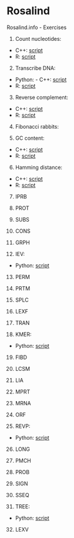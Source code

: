 # Rosalind
Rosalind.info - Exercises

1. Count nucleotides: 
  - C++: [script](counting_nucleotides.cpp)
  - R: [script](counting_nucleotides.R)

2. Transcribe DNA:
  - Python:  - C++: [script](transcribe_dna.cpp)
  - R: [script](transcribe_dna.R)

3. Reverse complement:
  - C++: [script](reverse_complement.cpp)
  - R: [script](reverse_complement.R)

4. Fibonacci rabbits:

5. GC content:
  - C++: [script](gc_content.cpp)
  - R: [script](gc_content.R)

6. Hamming distance:
  - C++: [script](hamming_distance.cpp)
  - R: [script](hamming_distance.R)

7. IPRB

8. PROT

9. SUBS

10. CONS

11. GRPH

12. IEV: 
  - Python: [script](calculating_expected_offspring.py)

13. PERM

14. PRTM

15. SPLC

16. LEXF

17. TRAN

18. KMER: 
  - Python: [script](kmer_composition.py)

19. FIBD
	  	  	 
20. LCSM
	  	  	 
21. LIA
	  	  	 
22. MPRT
	  	  	 
23. MRNA
	  	  	 
24. ORF
	  	  	 
25. REVP: 
  - Python: [script](locating_restriction_site.py)

26. LONG	
	  	  	 
27. PMCH
	  	  	 
28. PROB
	  	  	 
29. SIGN
	  	  	 
30. SSEQ
	  	  	 
31. TREE: 
  - Python: [script](completing_a_tree.py)	
	  	  	 
32. LEXV
